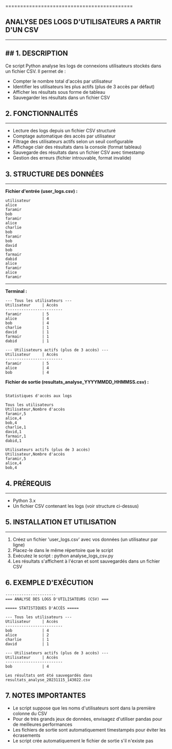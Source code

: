 ===========================================
## ANALYSE DES LOGS D'UTILISATEURS A PARTIR D'UN CSV

---
## 1. DESCRIPTION
--------------
Ce script Python analyse les logs de connexions utilisateurs stockés dans un fichier CSV.
Il permet de :
- Compter le nombre total d'accès par utilisateur
- Identifier les utilisateurs les plus actifs (plus de 3 accès par défaut)
- Afficher les résultats sous forme de tableau
- Sauvegarder les résultats dans un fichier CSV

## 2. FONCTIONNALITÉS
-------------------
- Lecture des logs depuis un fichier CSV structuré
- Comptage automatique des accès par utilisateur
- Filtrage des utilisateurs actifs selon un seuil configurable
- Affichage clair des résultats dans la console (format tableau)
- Sauvegarde des résultats dans un fichier CSV avec timestamp
- Gestion des erreurs (fichier introuvable, format invalide)

## 3. STRUCTURE DES DONNÉES
------------------------
**Fichier d'entrée (user_logs.csv) :**
```
utilisateur
alice
faramir
bob
faramir
alice
charlie
bob
faramir
bob
david
bob
farmair
dabid
alice
faramir
alice
faramir
```

------------------------
**Terminal :**
```
--- Tous les utilisateurs ---
Utilisateur     | Accès 
-------------------------
faramir         | 5     
alice           | 4     
bob             | 4     
charlie         | 1     
david           | 1     
farmair         | 1     
dabid           | 1     

--- Utilisateurs actifs (plus de 3 accès) ---
Utilisateur     | Accès 
-------------------------
faramir         | 5     
alice           | 4     
bob             | 4  
```   


**Fichier de sortie (resultats_analyse_YYYYMMDD_HHMMSS.csv) :**
```

Statistiques d'accès aux logs

Tous les utilisateurs
Utilisateur,Nombre d'accès
faramir,5
alice,4
bob,4
charlie,1
david,1
farmair,1
dabid,1

Utilisateurs actifs (plus de 3 accès)
Utilisateur,Nombre d'accès
faramir,5
alice,4
bob,4
```

## 4. PRÉREQUIS
------------
- Python 3.x
- Un fichier CSV contenant les logs (voir structure ci-dessus)

## 5. INSTALLATION ET UTILISATION
-------------------------------
1. Créez un fichier 'user_logs.csv' avec vos données (un utilisateur par ligne)
2. Placez-le dans le même répertoire que le script
3. Exécutez le script : python analyse_logs_csv.py
4. Les résultats s'affichent à l'écran et sont sauvegardés dans un fichier CSV



## 6. EXEMPLE D'EXÉCUTION
```
----------------------
=== ANALYSE DES LOGS D'UTILISATEURS (CSV) ===

===== STATISTIQUES D'ACCÈS =====

--- Tous les utilisateurs ---
Utilisateur     | Accès
-------------------------
bob             | 4
alice           | 2
charlie         | 1
david           | 1

--- Utilisateurs actifs (plus de 3 accès) ---
Utilisateur     | Accès
-------------------------
bob             | 4

Les résultats ont été sauvegardés dans resultats_analyse_20231115_143022.csv
```

## 7. NOTES IMPORTANTES

- Le script suppose que les noms d'utilisateurs sont dans la première colonne du CSV
- Pour de très grands jeux de données, envisagez d'utiliser pandas pour de meilleures performances
- Les fichiers de sortie sont automatiquement timestampés pour éviter les écrasements
- Le script crée automatiquement le fichier de sortie s'il n'existe pas
